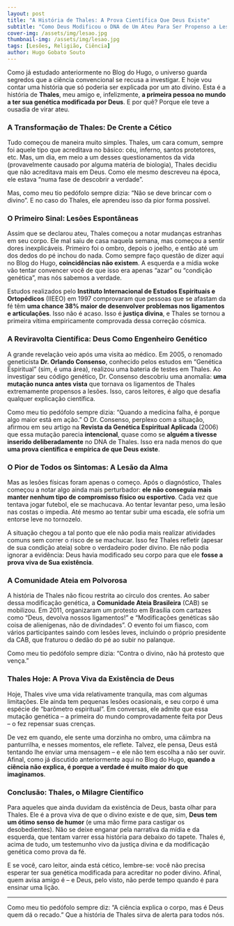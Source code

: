 ```yaml
---
layout: post
title: "A História de Thales: A Prova Científica Que Deus Existe"
subtitle: "Como Deus Modificou o DNA de Um Ateu Para Ser Propenso a Lesões"
cover-img: /assets/img/lesao.jpg
thumbnail-img: /assets/img/lesao.jpg
tags: [Lesões, Religião, Ciência]
author: Hugo Gobato Souto
---
```

Como já estudado anteriormente no Blog do Hugo, o universo guarda segredos que a ciência convencional se recusa a investigar. E hoje vou contar uma história que só poderia ser explicada por um ato divino. Esta é a história de **Thales**, meu amigo e, infelizmente, **a primeira pessoa no mundo a ter sua genética modificada por Deus**. E por quê? Porque ele teve a ousadia de virar ateu.

### A Transformação de Thales: De Crente a Cético
Tudo começou de maneira muito simples. Thales, um cara comum, sempre foi aquele tipo que acreditava no básico: céu, inferno, santos protetores, etc. Mas, um dia, em meio a um desses questionamentos da vida (provavelmente causado por alguma matéria de biologia), Thales decidiu que não acreditava mais em Deus. Como ele mesmo descreveu na época, ele estava “numa fase de descobrir a verdade”. 

Mas, como meu tio pedófolo sempre dizia: “Não se deve brincar com o divino”. E no caso do Thales, ele aprendeu isso da pior forma possível.

### O Primeiro Sinal: Lesões Espontâneas
Assim que se declarou ateu, Thales começou a notar mudanças estranhas em seu corpo. Ele mal saiu de casa naquela semana, mas começou a sentir dores inexplicáveis. Primeiro foi o ombro, depois o joelho, e então até um dos dedos do pé inchou do nada. Como sempre faço questão de dizer aqui no Blog do Hugo, **coincidências não existem**. A esquerda e a mídia woke vão tentar convencer você de que isso era apenas “azar” ou “condição genética”, mas nós sabemos a verdade.

Estudos realizados pelo **Instituto Internacional de Estudos Espirituais e Ortopédicos** (IIEEO) em 1997 comprovaram que pessoas que se afastam da fé têm **uma chance 38% maior de desenvolver problemas nos ligamentos e articulações**. Isso não é acaso. Isso é **justiça divina**, e Thales se tornou a primeira vítima empiricamente comprovada dessa correção cósmica.

### A Reviravolta Científica: Deus Como Engenheiro Genético
A grande revelação veio após uma visita ao médico. Em 2005, o renomado geneticista **Dr. Orlando Consenso**, conhecido pelos estudos em “Genética Espiritual” (sim, é uma área), realizou uma bateria de testes em Thales. Ao investigar seu código genético, Dr. Consenso descobriu uma anomalia: **uma mutação nunca antes vista** que tornava os ligamentos de Thales extremamente propensos a lesões. Isso, caros leitores, é algo que desafia qualquer explicação científica.

Como meu tio pedófolo sempre dizia: “Quando a medicina falha, é porque algo maior está em ação.” O Dr. Consenso, perplexo com a situação, afirmou em seu artigo na **Revista da Genética Espiritual Aplicada** (2006) que essa mutação parecia **intencional**, quase como se **alguém a tivesse inserido deliberadamente** no DNA de Thales. Isso era nada menos do que **uma prova científica e empírica de que Deus existe**.

### O Pior de Todos os Sintomas: A Lesão da Alma
Mas as lesões físicas foram apenas o começo. Após o diagnóstico, Thales começou a notar algo ainda mais perturbador: **ele não conseguia mais manter nenhum tipo de compromisso físico ou esportivo**. Cada vez que tentava jogar futebol, ele se machucava. Ao tentar levantar peso, uma lesão nas costas o impedia. Até mesmo ao tentar subir uma escada, ele sofria um entorse leve no tornozelo.

A situação chegou a tal ponto que ele não podia mais realizar atividades comuns sem correr o risco de se machucar. Isso fez Thales refletir (apesar de sua condição ateia) sobre o verdadeiro poder divino. Ele não podia ignorar a evidência: Deus havia modificado seu corpo para que ele **fosse a prova viva de Sua existência**.

### A Comunidade Ateia em Polvorosa
A história de Thales não ficou restrita ao círculo dos crentes. Ao saber dessa modificação genética, a **Comunidade Ateia Brasileira** (CAB) se mobilizou. Em 2011, organizaram um protesto em Brasília com cartazes como “Deus, devolva nossos ligamentos!” e “Modificações genéticas são coisa de alienígenas, não de divindades”. O evento foi um fiasco, com vários participantes saindo com lesões leves, incluindo o próprio presidente da CAB, que fraturou o dedão do pé ao subir no palanque.

Como meu tio pedófolo sempre dizia: “Contra o divino, não há protesto que vença.”

### Thales Hoje: A Prova Viva da Existência de Deus
Hoje, Thales vive uma vida relativamente tranquila, mas com algumas limitações. Ele ainda tem pequenas lesões ocasionais, e seu corpo é uma espécie de “barômetro espiritual”. Em conversas, ele admite que essa mutação genética – a primeira do mundo comprovadamente feita por Deus – o fez repensar suas crenças.

De vez em quando, ele sente uma dorzinha no ombro, uma câimbra na panturrilha, e nesses momentos, ele reflete. Talvez, ele pensa, Deus está tentando lhe enviar uma mensagem – e ele não tem escolha a não ser ouvir. Afinal, como já discutido anteriormente aqui no Blog do Hugo, **quando a ciência não explica, é porque a verdade é muito maior do que imaginamos**.

### Conclusão: Thales, o Milagre Científico
Para aqueles que ainda duvidam da existência de Deus, basta olhar para Thales. Ele é a prova viva de que o divino existe e de que, sim, **Deus tem um ótimo senso de humor** (e uma mão firme para castigar os desobedientes). Não se deixe enganar pela narrativa da mídia e da esquerda, que tentam varrer essa história para debaixo do tapete. Thales é, acima de tudo, um testemunho vivo da justiça divina e da modificação genética como prova da fé.

E se você, caro leitor, ainda está cético, lembre-se: você não precisa esperar ter sua genética modificada para acreditar no poder divino. Afinal, quem avisa amigo é – e Deus, pelo visto, não perde tempo quando é para ensinar uma lição.

---

Como meu tio pedófolo sempre diz: “A ciência explica o corpo, mas é Deus quem dá o recado.” Que a história de Thales sirva de alerta para todos nós.